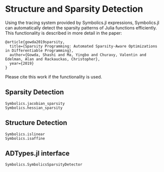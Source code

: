 # Structure and Sparsity Detection

Using the tracing system provided by Symbolics.jl expressions, Symbolics.jl
can automatically detect the sparsity patterns of Julia functions efficiently.
This functionality is described in more detail in the paper:

```
@article{gowda2019sparsity,
  title={Sparsity Programming: Automated Sparsity-Aware Optimizations in Differentiable Programming},
  author={Gowda, Shashi and Ma, Yingbo and Churavy, Valentin and Edelman, Alan and Rackauckas, Christopher},
  year={2019}
}
```

Please cite this work if the functionality is used.

## Sparsity Detection

```@docs
Symbolics.jacobian_sparsity
Symbolics.hessian_sparsity
```

## Structure Detection

```@docs
Symbolics.islinear
Symbolics.isaffine
```

## ADTypes.jl interface

```@docs
Symbolics.SymbolicsSparsityDetector
```
